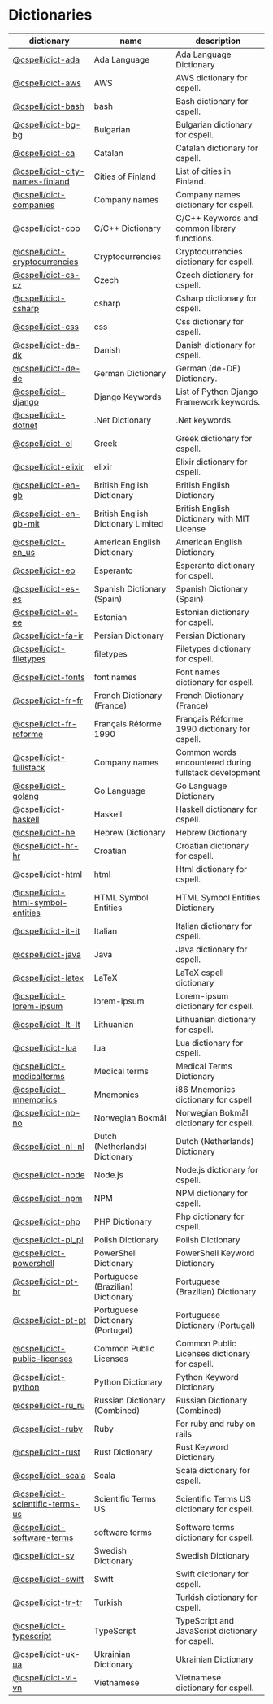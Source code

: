 # Dictionaries
<!--- This file is generated from ./scripts/dictionaries.sh --->

| dictionary | name | description |
| -- | -- | -- |
| [@cspell/dict-ada](./dictionaries/ada/package.json) | Ada Language | Ada Language Dictionary |
| [@cspell/dict-aws](./dictionaries/aws/package.json) | AWS | AWS dictionary for cspell. |
| [@cspell/dict-bash](./dictionaries/bash/package.json) | bash | Bash dictionary for cspell. |
| [@cspell/dict-bg-bg](./dictionaries/bg_BG/package.json) | Bulgarian | Bulgarian dictionary for cspell. |
| [@cspell/dict-ca](./dictionaries/ca/package.json) | Catalan | Catalan dictionary for cspell. |
| [@cspell/dict-city-names-finland](./dictionaries/city-names-finland/package.json) | Cities of Finland | List of cities in Finland. |
| [@cspell/dict-companies](./dictionaries/companies/package.json) | Company names | Company names dictionary for cspell. |
| [@cspell/dict-cpp](./dictionaries/cpp/package.json) | C/C++ Dictionary | C/C++ Keywords and common library functions. |
| [@cspell/dict-cryptocurrencies](./dictionaries/cryptocurrencies/package.json) | Cryptocurrencies | Cryptocurrencies dictionary for cspell. |
| [@cspell/dict-cs-cz](./dictionaries/cs_CZ/package.json) | Czech | Czech dictionary for cspell. |
| [@cspell/dict-csharp](./dictionaries/csharp/package.json) | csharp | Csharp dictionary for cspell. |
| [@cspell/dict-css](./dictionaries/css/package.json) | css | Css dictionary for cspell. |
| [@cspell/dict-da-dk](./dictionaries/da_DK/package.json) | Danish | Danish dictionary for cspell. |
| [@cspell/dict-de-de](./dictionaries/de_DE/package.json) | German Dictionary | German (de-DE) Dictionary. |
| [@cspell/dict-django](./dictionaries/django/package.json) | Django Keywords | List of Python Django Framework keywords. |
| [@cspell/dict-dotnet](./dictionaries/dotnet/package.json) | .Net Dictionary | .Net keywords. |
| [@cspell/dict-el](./dictionaries/el/package.json) | Greek | Greek dictionary for cspell. |
| [@cspell/dict-elixir](./dictionaries/elixir/package.json) | elixir | Elixir dictionary for cspell. |
| [@cspell/dict-en-gb](./dictionaries/en_GB/package.json) | British English Dictionary | British English Dictionary |
| [@cspell/dict-en-gb-mit](./dictionaries/en_GB-MIT/package.json) | British English Dictionary Limited | British English Dictionary with MIT License |
| [@cspell/dict-en_us](./dictionaries/en_US/package.json) | American English Dictionary | American English Dictionary |
| [@cspell/dict-eo](./dictionaries/eo/package.json) | Esperanto | Esperanto dictionary for cspell. |
| [@cspell/dict-es-es](./dictionaries/es_ES/package.json) | Spanish Dictionary (Spain) | Spanish Dictionary (Spain) |
| [@cspell/dict-et-ee](./dictionaries/et-EE/package.json) | Estonian | Estonian dictionary for cspell. |
| [@cspell/dict-fa-ir](./dictionaries/fa_IR/package.json) | Persian Dictionary | Persian Dictionary |
| [@cspell/dict-filetypes](./dictionaries/filetypes/package.json) | filetypes | Filetypes dictionary for cspell. |
| [@cspell/dict-fonts](./dictionaries/fonts/package.json) | font names | Font names dictionary for cspell. |
| [@cspell/dict-fr-fr](./dictionaries/fr_FR/package.json) | French Dictionary (France) | French Dictionary (France) |
| [@cspell/dict-fr-reforme](./dictionaries/fr_FR_90/package.json) | Français Réforme 1990 | Français Réforme 1990 dictionary for cspell. |
| [@cspell/dict-fullstack](./dictionaries/fullstack/package.json) | Company names | Common words encountered during fullstack development |
| [@cspell/dict-golang](./dictionaries/golang/package.json) | Go Language | Go Language Dictionary |
| [@cspell/dict-haskell](./dictionaries/haskell/package.json) | Haskell | Haskell dictionary for cspell. |
| [@cspell/dict-he](./dictionaries/he/package.json) | Hebrew Dictionary | Hebrew Dictionary |
| [@cspell/dict-hr-hr](./dictionaries/hr_HR/package.json) | Croatian | Croatian dictionary for cspell. |
| [@cspell/dict-html](./dictionaries/html/package.json) | html | Html dictionary for cspell. |
| [@cspell/dict-html-symbol-entities](./dictionaries/html-symbol-entities/package.json) | HTML Symbol Entities | HTML Symbol Entities Dictionary |
| [@cspell/dict-it-it](./dictionaries/it_IT/package.json) | Italian | Italian dictionary for cspell. |
| [@cspell/dict-java](./dictionaries/java/package.json) | Java | Java dictionary for cspell. |
| [@cspell/dict-latex](./dictionaries/latex/package.json) | LaTeX | LaTeX cspell dictionary |
| [@cspell/dict-lorem-ipsum](./dictionaries/lorem-ipsum/package.json) | lorem-ipsum | Lorem-ipsum dictionary for cspell. |
| [@cspell/dict-lt-lt](./dictionaries/lt_LT/package.json) | Lithuanian | Lithuanian dictionary for cspell. |
| [@cspell/dict-lua](./dictionaries/lua/package.json) | lua | Lua dictionary for cspell. |
| [@cspell/dict-medicalterms](./dictionaries/medicalterms/package.json) | Medical terms | Medical Terms Dictionary |
| [@cspell/dict-mnemonics](./dictionaries/mnemonics/package.json) | Mnemonics | i86 Mnemonics dictionary for cspell |
| [@cspell/dict-nb-no](./dictionaries/nb_NO/package.json) | Norwegian Bokmål | Norwegian Bokmål dictionary for cspell. |
| [@cspell/dict-nl-nl](./dictionaries/nl_NL/package.json) | Dutch (Netherlands) Dictionary | Dutch (Netherlands) Dictionary |
| [@cspell/dict-node](./dictionaries/node/package.json) | Node.js | Node.js dictionary for cspell. |
| [@cspell/dict-npm](./dictionaries/npm/package.json) | NPM | NPM dictionary for cspell. |
| [@cspell/dict-php](./dictionaries/php/package.json) | PHP Dictionary | Php dictionary for cspell. |
| [@cspell/dict-pl_pl](./dictionaries/pl_PL/package.json) | Polish Dictionary | Polish Dictionary |
| [@cspell/dict-powershell](./dictionaries/powershell/package.json) | PowerShell Dictionary | PowerShell Keyword Dictionary |
| [@cspell/dict-pt-br](./dictionaries/pt_BR/package.json) | Portuguese (Brazilian) Dictionary | Portuguese (Brazilian) Dictionary |
| [@cspell/dict-pt-pt](./dictionaries/pt_PT/package.json) | Portuguese Dictionary (Portugal) | Portuguese Dictionary (Portugal) |
| [@cspell/dict-public-licenses](./dictionaries/public-licenses/package.json) | Common Public Licenses | Common Public Licenses dictionary for cspell. |
| [@cspell/dict-python](./dictionaries/python/package.json) | Python Dictionary | Python Keyword Dictionary |
| [@cspell/dict-ru_ru](./dictionaries/ru_RU/package.json) | Russian Dictionary (Combined) | Russian Dictionary (Combined) |
| [@cspell/dict-ruby](./dictionaries/ruby/package.json) | Ruby | For ruby and ruby on rails |
| [@cspell/dict-rust](./dictionaries/rust/package.json) | Rust Dictionary | Rust Keyword Dictionary |
| [@cspell/dict-scala](./dictionaries/scala/package.json) | Scala | Scala dictionary for cspell. |
| [@cspell/dict-scientific-terms-us](./dictionaries/scientific_terms_US/package.json) | Scientific Terms US | Scientific Terms US dictionary for cspell. |
| [@cspell/dict-software-terms](./dictionaries/software-terms/package.json) | software terms | Software terms dictionary for cspell. |
| [@cspell/dict-sv](./dictionaries/sv/package.json) | Swedish Dictionary | Swedish Dictionary |
| [@cspell/dict-swift](./dictionaries/swift/package.json) | Swift | Swift dictionary for cspell. |
| [@cspell/dict-tr-tr](./dictionaries/tr_TR/package.json) | Turkish | Turkish dictionary for cspell. |
| [@cspell/dict-typescript](./dictionaries/typescript/package.json) | TypeScript | TypeScript and JavaScript dictionary for cspell. |
| [@cspell/dict-uk-ua](./dictionaries/uk_UA/package.json) | Ukrainian Dictionary | Ukrainian Dictionary |
| [@cspell/dict-vi-vn](./dictionaries/vi_VN/package.json) | Vietnamese | Vietnamese dictionary for cspell. |
